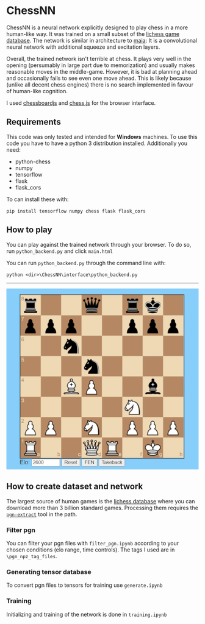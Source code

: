 # ChessNN

ChessNN is a neural network explicitly designed to play chess in a more human-like way. It was trained on a small subset of the [lichess game database](https://database.lichess.org/). The network is similar in architecture to [maia](https://arxiv.org/abs/2006.01855): It is a convolutional neural network with additional squeeze and excitation layers.

Overall, the trained network isn't terrible at chess. It plays very well in the opening (persumably in large part due to memorization) and usually makes reasonable moves in the middle-game. However, it is bad at planning ahead and occasionally fails to see even one move ahead. This is likely because (unlike all decent chess engines) there is no search implemented in favour of human-like cognition. 

I used [chessboardjs](https://github.com/oakmac/chessboardjs) and 
[chess.js](https://github.com/jhlywa/chess.js) for the browser interface.

## Requirements
This code was only tested and intended for **Windows** machines. 
To use this code you have to have a python 3 distribution installed. Additionally you need:
- python-chess
- numpy
- tensorflow
- flask
- flask_cors

To can install these with:
```
pip install tensorflow numpy chess flask flask_cors
```

## How to play

You can play against the trained network through your browser. 
To do so, run `python_backend.py` and click `main.html`

You can run `python_backend.py` through the command line with:
```
python <dir>\ChessNN\interface\python_backend.py
```
---
![Alt Text](Animation.gif)

## How to create dataset and network

The largest source of human games is the [lichess database](https://database.lichess.org/) where you can download more than 3 billion standard games. 
Processing them requires the 
[`pgn-extract`](https://www.cs.kent.ac.uk/people/staff/djb/pgn-extract/) tool in the path.

### Filter pgn

You can filter your pgn files with `filter_pgn.ipynb` according to your chosen conditions (elo range, time controls). The tags I used are in `\pgn_npz_tag_files`.

### Generating tensor database

To convert pgn files to tensors for training use `generate.ipynb`

### Training

Initializing and training of the network is done in `training.ipynb`

